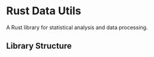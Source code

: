 # Rust Data Utils

A Rust library for statistical analysis and data processing.

## Library Structure

